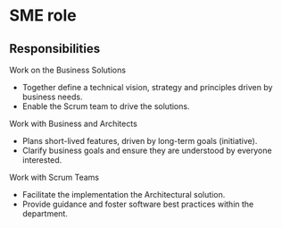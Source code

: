 # SME role

## Responsibilities

Work on the Business Solutions

* Together define a technical vision, strategy and principles driven by business needs.
* Enable the Scrum team to drive the solutions.

Work with Business and Architects

* Plans short-lived features, driven by long-term goals \(initiative\).
* Clarify business goals and ensure they are understood by everyone interested.

Work with Scrum Teams  

* Facilitate the implementation the Architectural solution.
* Provide guidance and foster software best practices within the department.

